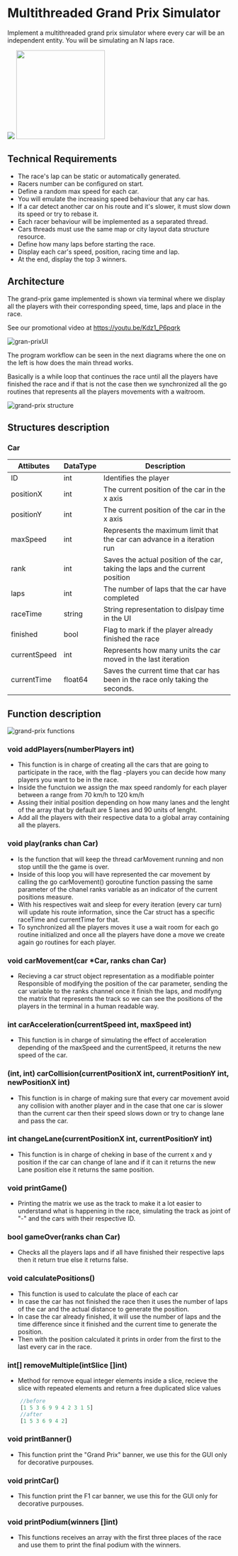 Multithreaded Grand Prix Simulator
==================================

Implement a multithreaded grand prix simulator where every car will be an independent entity.
You  will be simulating an N laps race.



<p >
    <img  src="grand-prix.png" >
    <img style = "width:200px" src="https://media2.giphy.com/media/l0HUeF6uIlKT5BKBa/giphy.gif">
</p>

Technical Requirements
----------------------
- The race's lap can be static or automatically generated.
- Racers number can be configured on start.
- Define a random max speed for each car.
- You will emulate the increasing speed behaviour that any car has.
- If a car detect another car on his route and it's slower, it must slow down its speed or try to rebase it.
- Each racer behaviour will be implemented as a separated thread.
- Cars threads must use the same map or city layout data structure resource.
- Define how many laps before starting the race.
- Display each car's speed, position, racing time and lap.
- At the end, display the top 3 winners.


Architecture
-------------

The grand-prix game implemented is shown via terminal where we display all the players with their corresponding speed, time, laps and place in the race.

See our promotional video at https://youtu.be/Kdz1_P6pqrk

![gran-prixUI](gran-prixUI.gif)

The program workflow can be seen in the next diagrams where the one on the left is how does the main thread works.

Basically is a while loop that continues the race until all the players have finished the race and if that is not the case then we synchronized all the go routines that represents all the players movements with a waitroom.

![grand-prix structure](grand-prix-structure.png)

## Structures description

### Car
| Attibutes                  |   DataType   | Description                                                                      |
|----------------------------|--------------|----------------------------------------------------------------------------------|
|     ID                     |     int      | Identifies the player                                                            |
|     positionX              |     int      | The current position of the car in the x axis                                    |
|     positionY              |     int      | The current position of the car in the x axis                                    |
|     maxSpeed               |     int      | Represents the maximum limit that the car can advance in a iteration run         |
|     rank                   |     int      | Saves the actual position of the car, taking the laps and the current position   |
|     laps                   |     int      | The number of laps that the car have completed                                   |
|     raceTime               |     string   | String representation to dislpay time in the UI                                  |
|     finished               |     bool     | Flag to mark if the player already finished the race                             |
|     currentSpeed           |     int      | Represents how many units the car moved in the last iteration                    |
|     currentTime            |     float64  | Saves the current time that car has been in the race only taking the seconds.    |


## Function description
![grand-prix functions](function.png)


### void addPlayers(numberPlayers int)
* This function is in charge of creating all the cars that are going to participate in the race, with the flag -players <number> you can decide how many players you want to be in the race.
* Inside the functuion we assign the max speed randomly for each player between a range from 70 km/h to 120 km/h
* Assing their initial position depending on how many lanes and the lenght of the array that by default are 5 lanes and 90 units of lenght.
* Add all the players with their respective data to a global array containing all the players.

### void play(ranks chan Car)
* Is the function that will keep the thread carMovement running and non stop untill the the game is over.
* Inside of this loop you will have represented the car movement by calling the go carMovement() goroutine function passing the same parameter of the chanel ranks variable as an indicator of the current positions measure.
* With his respectives wait and sleep  for every iteration (every car turn) will update his route information, since the Car struct has a specific raceTime and currentTime for that.
* To synchronized all the players moves it use a wait room for each go routine initialized and once all the players have done a move we create again go routines for each player.

### void carMovement(car *Car, ranks chan Car)
* Recieving a car struct object representation as a modifiable pointer Responsible of modifying the position of the car parameter, sending the car variable to the ranks channel once it finish the laps, and modifyng the matrix that represents the track so we can see the positions of the players in the terminal in a human readable way.

### int carAcceleration(currentSpeed int, maxSpeed int)
* This function is in charge of simulating the effect of acceleration depending of the maxSpeed and the currentSpeed, it returns the new speed of the car.

### (int, int) carCollision(currentPositionX int, currentPositionY int, newPositionX int)
* This function is in charge of making sure that every car movement avoid any collision with another player and in the case that one car is slower than the current car then their speed slows down or try to change lane and pass the car.

### int changeLane(currentPositionX int, currentPositionY int)
* This function is in charge of cheking in base of the current x and y position if the car can change of lane and if it can it returns the new Lane position else it returns the same position.

### void printGame()
* Printing the matrix we use as the track to make it a lot easier to understand what is happening in the race, simulating the track as joint of "-" and the cars with their respective ID.

### bool gameOver(ranks chan Car)
* Checks all the players laps and if all have finished their respective laps then it return true else it returns false.

### void calculatePositions()
* This function is used to calculate the place of each car
* In case the car has not finished the race then it uses the number of laps of the car and the actual distance to generate the position.
* In case the car already finished, it will use the number of laps and the time difference since it finished and the current time to generate the position.
* Then with the position calculated it prints in order from the first to the last every car in the race.

### int[] removeMultiple(intSlice []int)
* Method for remove equal integer elements inside a slice, recieve the slice with repeated elements and return a free duplicated slice values
```javascript
    //before
    [1 5 3 6 9 9 4 2 3 1 5]
    //after
    [1 5 3 6 9 4 2]
```

### void printBanner()
* This function print the "Grand Prix" banner, we use this for the GUI only for decorative purpouses.

### void printCar()
* This function print the F1 car banner, we use this for the GUI only for decorative purpouses.

### void printPodium(winners []int) 
* This functions receives an array with the first three places of the race and use them to print the final podium with the winners.
